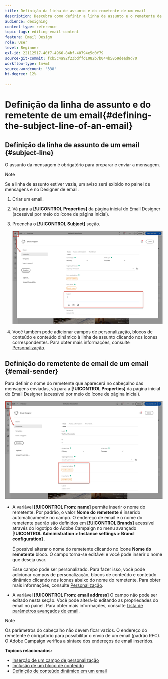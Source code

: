 ```yaml
---
title: Definição da linha de assunto e do remetente de um email
description: Descubra como definir a linha de assunto e o remetente de um email no Designer de email.
audience: designing
content-type: reference
topic-tags: editing-email-content
feature: Email Design
role: User
level: Beginner
exl-id: 22112517-40f7-4966-84bf-40794e5d0f79
source-git-commit: fcb5c4a92f23bdffd1082b7b044b5859dead9d70
workflow-type: tm+mt
source-wordcount: '338'
ht-degree: 12%

---
```


# Definição da linha de assunto e do remetente de um email{#defining-the-subject-line-of-an-email}

## Definição da linha de assunto de um email {#subject-line}

O assunto da mensagem é obrigatório para preparar e enviar a mensagem.

>[!NOTE]
>
>Se a linha de assunto estiver vazia, um aviso será exibido no painel de mensagens e no Designer de email.

1. Criar um email.
1. Vá para a **[!UICONTROL Properties]** da página inicial do Email Designer (acessível por meio do ícone de página inicial).
1. Preencha o **[!UICONTROL Subject]** seção.

   ![](assets/email_designer_subject.png)

1. Você também pode adicionar campos de personalização, blocos de conteúdo e conteúdo dinâmico à linha de assunto clicando nos ícones correspondentes. Para obter mais informações, consulte [Personalização](../../designing/using/personalization.md).

## Definição do remetente de email de um email {#email-sender}

Para definir o nome do remetente que aparecerá no cabeçalho das mensagens enviadas, vá para a **[!UICONTROL Properties]** da página inicial do Email Designer (acessível por meio do ícone de página inicial).

![](assets/delivery_content_edition16.png)

* A variável **[!UICONTROL From: name]** permite inserir o nome do remetente. Por padrão, o valor **Nome do remetente** é inserido automaticamente no campo. O endereço de email e o nome do remetente padrão são definidos em **[!UICONTROL Brands]** acessível através do logotipo do Adobe Campaign no menu avançado **[!UICONTROL Administration > Instance settings > Brand configuration]** .

   É possível alterar o nome do remetente clicando no ícone **Nome do remetente** bloco. O campo torna-se editável e você pode inserir o nome que deseja usar.

   Esse campo pode ser personalizado. Para fazer isso, você pode adicionar campos de personalização, blocos de conteúdo e conteúdo dinâmico clicando nos ícones abaixo do nome do remetente. Para obter mais informações, consulte [Personalização](../../designing/using/personalization.md).

* A variável **[!UICONTROL From: email address]** O campo não pode ser editado nesta seção. Você pode alterá-lo editando as propriedades do email no painel. Para obter mais informações, consulte [Lista de parâmetros avançados de email](../../administration/using/configuring-email-channel.md#advanced-parameters).

>[!NOTE]
>
>Os parâmetros do cabeçalho não devem ficar vazios. O endereço do remetente é obrigatório para possibilitar o envio de um email (padrão RFC). O Adobe Campaign verifica a sintaxe dos endereços de email inseridos.

**Tópicos relacionados:**

* [Inserção de um campo de personalização](../../designing/using/personalization.md#inserting-a-personalization-field)
* [Inclusão de um bloco de conteúdo](../../designing/using/personalization.md#adding-a-content-block)
* [Definição de conteúdo dinâmico em um email](../../designing/using/personalization.md#defining-dynamic-content-in-an-email)
